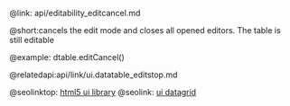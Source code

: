 @link: api/editability_editcancel.md

@short:cancels the edit mode and closes all opened editors. The table is still editable 

@example:
dtable.editCancel()

@relatedapi:api/link/ui.datatable_editstop.md

@seolinktop: [html5 ui library](https://webix.com)
@seolink: [ui datagrid](https://webix.com/widget/datatable/)